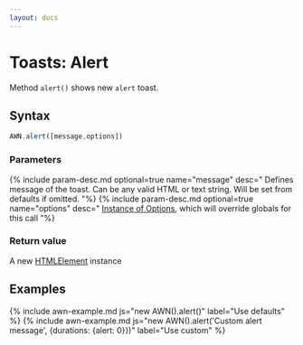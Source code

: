 ```yaml
---
layout: docs
---
```


# Toasts: Alert
Method `alert()` shows new `alert` toast.


## Syntax
```javascript
AWN.alert([message,options])
```
### Parameters
{% include param-desc.md optional=true name="message" desc="
  Defines message of the toast. Can be any valid HTML or text string. Will be set from defaults if omitted.
"%}
{% include param-desc.md optional=true name="options" desc="
  [Instance of Options](/awesome-notifications/docs/customization/), which will override globals for this call
"%}

### Return value
A new [HTMLElement](https://developer.mozilla.org/en-US/docs/Web/API/HTMLElement) instance


## Examples

{% include awn-example.md js="new AWN().alert()" label="Use defaults" %}
{% include awn-example.md js="new AWN().alert('Custom alert message', {durations: {alert: 0}})" label="Use custom" %}
